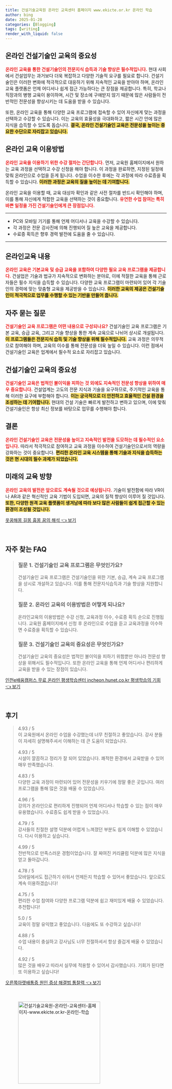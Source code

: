 ```yaml
---
title: 건설기술교육원 온라인 교육센터 홈페이지 www.ekicte.or.kr 온라인 학습
author: bing
date: 2025-01-28
categories: [Blogging]
tags: [writing]
render_with_liquid: false
---
```



<h2 id='온라인_건설기술인_교육의_중요성'>온라인 건설기술인 교육의 중요성</h2>

<p><b><span style="color: #ee2323;">온라인 교육을 통한 건설기술인의 전문지식 습득과 기술 향상은 필수적입니다.</span></b> 현대 사회에서 건설업무는 과거보다 더욱 복잡하고 다양한 기술적 요구를 필요로 합니다. 건설기술인은 이러한 변화에 적극적으로 대응하기 위해 지속적인 교육을 받아야 하며, 온라인 교육 플랫폼은 언제 어디서나 쉽게 접근 가능하다는 큰 장점을 제공합니다. 특히, 학교나 직장과의 병행 교육이 용이하며, 시간 및 장소에 구애받지 않기 때문에 많은 사람들이 전반적인 전문성을 향상시키는 데 도움을 받을 수 있습니다.</p>

<p>또한, 온라인 교육을 통해 다양한 교육 프로그램에 접속할 수 있어 자신에게 맞는 과정을 선택하고 수강할 수 있습니다. 이는 교육의 효율성을 극대화하고, 짧은 시간 안에 많은 지식을 습득할 수 있도록 돕습니다. <b><span style="background-color: #ffe066;">결국, 온라인 건설기술인 교육은 전문성을 높이는 중요한 수단으로 자리잡고 있습니다.</span></b></p>

<h2 id='온라인_교육_이용방법'>온라인 교육 이용방법</h2>

<p><b><span style="color: #ee2323;">온라인 교육을 이용하기 위한 수강 절차는 간단합니다.</span></b> 먼저, 교육원 홈페이지에서 원하는 교육 과정을 선택하고 수강 신청을 해야 합니다. 이 과정을 완료하면, 지정된 일정에 맞춰 온라인으로 수업을 듣게 됩니다. 수업을 이수한 후에는 각 과정에 따라 수료증을 획득할 수 있습니다. <b><span style="background-color: #ffe066;">이러한 과정은 교육의 질을 높이는 데 기여합니다.</span></b></p>

<p>온라인 교육을 이용할 때, 교육 대상자 확인과 같은 사전 절차를 반드시 확인해야 하며, 이를 통해 자신에게 적합한 교육을 선택하는 것이 중요합니다. <b><span style="color: #ee2323;">유연한 수업 참여는 특히 바쁜 일정을 가진 건설기술인에게 큰 장점입니다.</span></b></p>

<hr />

<ul>
    <li>PC와 모바일 기기를 통해 언제 어디서나 교육을 수강할 수 있습니다.</li>
    <li>각 과정은 전문 강사진에 의해 진행되어 질 높은 교육을 제공합니다.</li>
    <li>수료증 획득은 향후 경력 발전에 도움을 줄 수 있습니다.</li>
</ul>

<hr />

<h2 id='온라인교육_내용'>온라인교육 내용</h2>

<p><b><span style="color: #ee2323;">온라인 교육은 기본교육 및 승급 교육을 포함하여 다양한 필요 교육 프로그램을 제공합니다.</span></b> 건설업은 기술과 법규가 지속적으로 변화하는 분야로, 이에 적절한 교육을 통해 근로자들은 필수 지식을 습득할 수 있습니다. 다양한 교육 프로그램이 마련되어 있어 각 기술인의 경력에 맞는 맞춤형 교육을 제공받을 수 있습니다. <b><span style="background-color: #ffe066;">이러한 교육의 제공은 건설기술인이 적극적으로 업무를 수행할 수 있는 기반을 만들어 줍니다.</span></b></p>

<h2 id='자주_묻는_질문'>자주 묻는 질문</h2>

<p><b><span style="color: #ee2323;">건설기술인 교육 프로그램은 어떤 내용으로 구성되나요?</span></b> 건설기술인 교육 프로그램은 기본 교육, 승급 교육, 그리고 기술 향상을 통한 계속 교육으로 나뉘어 상시로 개설됩니다. <b><span style="background-color: #ffe066;">이 프로그램들은 전문지식 습득 및 기술 향상을 위해 필수적입니다.</span></b> 교육 과정은 의무적으로 참여해야 하며, 교육의 이수를 통해 전문성을 더욱 높일 수 있습니다. 이런 점에서 건설기술인 교육은 업계에서 필수적 요소로 자리잡고 있습니다.</p>

<h2 id='건설기술인_교육의_중요성'>건설기술인 교육의 중요성</h2>

<p><b><span style="color: #ee2323;">건설기술인 교육은 법적인 불이익을 피하는 것 외에도 지속적인 전문성 향상을 위하여 매우 중요합니다.</span></b> 건설업계는 고도의 전문 지식과 기술을 요구하므로, 주기적인 교육을 통해 이러한 요구에 부합해야 합니다. <b><span style="background-color: #ffe066;">이는 궁극적으로 더 안전하고 효율적인 건설 환경을 조성하는 데 기여합니다.</span></b> 현대의 건설 기술은 빠르게 발전하고 변하고 있으며, 이에 맞춰 건설기술인은 항상 최신 정보를 바탕으로 업무를 수행해야 합니다.</p>

<h2 id='결론'>결론</h2>

<p><b><span style="color: #ee2323;">온라인 건설기술인 교육은 전문성을 높이고 지속적인 발전을 도모하는 데 필수적인 요소입니다.</span></b> 따라서 적극적으로 참여하고 교육 과정을 이수하여 건설기술인으로서의 역량을 강화하는 것이 중요합니다. <b><span style="background-color: #ffe066;">편리한 온라인 교육 시스템을 통해 기술과 지식을 습득하는 것은 현 시대의 필수 과제가 되었습니다.</span></b></p>

<h2 id='미래의_교육_방향'>미래의 교육 방향</h2>

<p><b><span style="color: #ee2323;">온라인 교육의 발전은 앞으로도 계속될 것으로 예상됩니다.</span></b> 기술이 발전함에 따라 VR이나 AR과 같은 혁신적인 교육 기법이 도입되면, 교육의 질적 향상이 이루어 질 것입니다. <b><span style="background-color: #ffe066;">또한, 다양한 원격 교육 플랫폼이 생겨남에 따라 보다 많은 사람들이 쉽게 접근할 수 있는 환경이 조성될 것입니다.</span></b></p>


<p><a class="click-button" title="옷꿈해몽 길몽 흉몽 꿈의 해석" href="https://afficreate.github.io/posts/%EC%98%B7%EA%BF%88%ED%95%B4%EB%AA%BD-%EA%B8%B8%EB%AA%BD-%ED%9D%89%EB%AA%BD-%EA%BF%88%EC%9D%98-%ED%95%B4%EC%84%9D/" rel="dofollow">옷꿈해몽 길몽 흉몽 꿈의 해석 👈 보기</a></p><br>
<h2 id='자주_찾는_FAQ'>자주 찾는 FAQ</h2>
<div itemscope="" itemtype="https://schema.org/FAQPage"> 
<blockquote> 
<div itemscope="" itemprop="mainEntity" itemtype="https://schema.org/Question"> 
<h3 itemprop="name">질문 1. 건설기술인 교육 프로그램은 무엇인가요?</h3> 
<div itemscope="" itemprop="acceptedAnswer" itemtype="https://schema.org/Answer"> 
<span itemprop="text"> 
<p>건설기술인 교육 프로그램은 건설기술인을 위한 기본, 승급, 계속 교육 프로그램을 상시로 개설하고 있습니다. 이를 통해 전문지식습득과 기술 향상을 지원합니다.</p> 
</span> 
</div> 
</div> 

<div itemscope="" itemprop="mainEntity" itemtype="https://schema.org/Question"> 
<h3 itemprop="name">질문 2. 온라인 교육의 이용방법은 어떻게 되나요?</h3> 
<div itemscope="" itemprop="acceptedAnswer" itemtype="https://schema.org/Answer"> 
<span itemprop="text"> 
<p>온라인교육의 이용방법은 수강 신청, 교육과정 이수, 수료증 획득 순으로 진행됩니다. 교육원 홈페이지에서 신청 후 온라인으로 수업을 듣고 교육과정을 이수하면 수료증을 획득할 수 있습니다.</p> 
</span> 
</div> 
</div> 

<div itemscope="" itemprop="mainEntity" itemtype="https://schema.org/Question"> 
<h3 itemprop="name">질문 3. 건설기술인 교육의 중요성은 무엇인가요?</h3> 
<div itemscope="" itemprop="acceptedAnswer" itemtype="https://schema.org/Answer"> 
<span itemprop="text"> 
<p>건설기술인 교육의 중요성은 법적인 불이익을 피하기 위함뿐만 아니라 전문성 향상을 위해서도 필수적입니다. 또한 온라인 교육을 통해 언제 어디서나 편리하게 교육을 받을 수 있는 장점이 있습니다.</p> 
</span> 
</div> 
</div> 
</blockquote> 
</div>
<p><a class="click-button" title="인천e배움캠퍼스 무료 온라인 평생학습센터 incheon.hunet.co.kr 평생학습의 기회" href="https://afficreate.github.io/posts/%EC%9D%B8%EC%B2%9Ce%EB%B0%B0%EC%9B%80%EC%BA%A0%ED%8D%BC%EC%8A%A4-%EB%AC%B4%EB%A3%8C-%EC%98%A8%EB%9D%BC%EC%9D%B8-%ED%8F%89%EC%83%9D%ED%95%99%EC%8A%B5%EC%84%BC%ED%84%B0-incheon.hunet.co.kr-%ED%8F%89%EC%83%9D%ED%95%99%EC%8A%B5%EC%9D%98-%EA%B8%B0%ED%9A%8C/" rel="dofollow">인천e배움캠퍼스 무료 온라인 평생학습센터 incheon.hunet.co.kr 평생학습의 기회 👈 보기</a></p><br>
<h2 id='후기'>후기</h2>
<div itemscope itemtype="https://schema.org/Product">
  <blockquote>
  <div itemprop="review" itemscope itemtype="https://schema.org/Review">
      <div itemprop="reviewRating" itemscope itemtype="https://schema.org/Rating"> <span itemprop="ratingValue">4.93</span> / <span itemprop="bestRating">5</span> </div>
      <span itemprop="reviewBody">이 교육원에서 온라인 수업을 수강했는데 너무 친절하고 좋았습니다. 강사 분들이 자세히 설명해주셔서 이해하는 데 큰 도움이 되었습니다.</span>
  </div>
  <br>
  <div itemprop="review" itemscope itemtype="https://schema.org/Review">
      <div itemprop="reviewRating" itemscope itemtype="https://schema.org/Rating"> <span itemprop="ratingValue">4.93</span> / <span itemprop="bestRating">5</span> </div>
      <span itemprop="reviewBody">시설이 깔끔하고 정리가 잘 되어 있었습니다. 쾌적한 환경에서 교육받을 수 있어 매우 만족했습니다.</span>
  </div>
  <br>
  <div itemprop="review" itemscope itemtype="https://schema.org/Review">
      <div itemprop="reviewRating" itemscope itemtype="https://schema.org/Rating"> <span itemprop="ratingValue">4.83</span> / <span itemprop="bestRating">5</span> </div>
      <span itemprop="reviewBody">다양한 교육 과정이 마련되어 있어 전문성을 키우기에 정말 좋은 곳입니다. 여러 프로그램을 통해 많은 것을 배울 수 있었습니다.</span>
  </div>
  <br>
  <div itemprop="review" itemscope itemtype="https://schema.org/Review">
      <div itemprop="reviewRating" itemscope itemtype="https://schema.org/Rating"> <span itemprop="ratingValue">4.96</span> / <span itemprop="bestRating">5</span> </div>
      <span itemprop="reviewBody">강의가 온라인으로 편리하게 진행되어 언제 어디서나 학습할 수 있는 점이 매우 유용했습니다. 수료증도 쉽게 받을 수 있었습니다.</span>
  </div>
  <br>
  <div itemprop="review" itemscope itemtype="https://schema.org/Review">
      <div itemprop="reviewRating" itemscope itemtype="https://schema.org/Rating"> <span itemprop="ratingValue">4.79</span> / <span itemprop="bestRating">5</span> </div>
      <span itemprop="reviewBody">강사들의 친절한 설명 덕분에 어렵게 느껴졌던 부분도 쉽게 이해할 수 있었습니다. 다시 이용하고 싶습니다.</span>
  </div>
  <br>
  <div itemprop="review" itemscope itemtype="https://schema.org/Review">
      <div itemprop="reviewRating" itemscope itemtype="https://schema.org/Rating"> <span itemprop="ratingValue">4.99</span> / <span itemprop="bestRating">5</span> </div>
      <span itemprop="reviewBody">전반적으로 만족스러운 경험이었습니다. 잘 짜여진 커리큘럼 덕분에 많은 지식을 얻고 돌아갑니다.</span>
  </div>
  <br>
  <div itemprop="review" itemscope itemtype="https://schema.org/Review">
      <div itemprop="reviewRating" itemscope itemtype="https://schema.org/Rating"> <span itemprop="ratingValue">4.78</span> / <span itemprop="bestRating">5</span> </div>
      <span itemprop="reviewBody">모바일에서도 접근하기 쉬워서 언제든지 학습할 수 있어서 좋았습니다. 앞으로도 계속 이용하겠습니다!</span>
  </div>
  <br>
  <div itemprop="review" itemscope itemtype="https://schema.org/Review">
      <div itemprop="reviewRating" itemscope itemtype="https://schema.org/Rating"> <span itemprop="ratingValue">4.75</span> / <span itemprop="bestRating">5</span> </div>
      <span itemprop="reviewBody">편리한 수업 참여와 다양한 프로그램 덕분에 쉽고 재미있게 배울 수 있었습니다. 추천합니다!</span>
  </div>
  <br>
  <div itemprop="review" itemscope itemtype="https://schema.org/Review">
      <div itemprop="reviewRating" itemscope itemtype="https://schema.org/Rating"> <span itemprop="ratingValue">5.0</span> / <span itemprop="bestRating">5</span> </div>
      <span itemprop="reviewBody">교육이 정말 유익했고 좋았습니다. 다음에도 또 수강하고 싶습니다!</span>
  </div>
  <br>
  <div itemprop="review" itemscope itemtype="https://schema.org/Review">
      <div itemprop="reviewRating" itemscope itemtype="https://schema.org/Rating"> <span itemprop="ratingValue">4.88</span> / <span itemprop="bestRating">5</span> </div>
      <span itemprop="reviewBody">수업 내용이 충실하고 강사님도 너무 친절하셔서 항상 즐겁게 배울 수 있었습니다.</span>
  </div>
  <br>
  <div itemprop="review" itemscope itemtype="https://schema.org/Review">
      <div itemprop="reviewRating" itemscope itemtype="https://schema.org/Rating"> <span itemprop="ratingValue">4.92</span> / <span itemprop="bestRating">5</span> </div>
      <span itemprop="reviewBody">많은 것을 배우고 따라서 실무에 적용할 수 있어서 감사했습니다. 기회가 된다면 또 이용하고 싶습니다!</span>
  </div>
  </blockquote>
</div>
<p><a class="click-button" title="오른쪽아랫배통증 원인 증상 해결법 통찰력" href="https://afficreate.github.io/posts/%EC%98%A4%EB%A5%B8%EC%AA%BD%EC%95%84%EB%9E%AB%EB%B0%B0%ED%86%B5%EC%A6%9D-%EC%9B%90%EC%9D%B8-%EC%A6%9D%EC%83%81-%ED%95%B4%EA%B2%B0%EB%B2%95-%ED%86%B5%EC%B0%B0%EB%A0%A5/" rel="dofollow">오른쪽아랫배통증 원인 증상 해결법 통찰력 👈 보기</a></p><br>
<figure class="image"><img src="https://afficreate.github.io/assets/img/thumbnail/건설기술교육원-온라인-교육센터-홈페이지-www.ekicte.or.kr-온라인-학습.webp" alt="건설기술교육원-온라인-교육센터-홈페이지-www.ekicte.or.kr-온라인-학습" width="256" height="256"></figure>